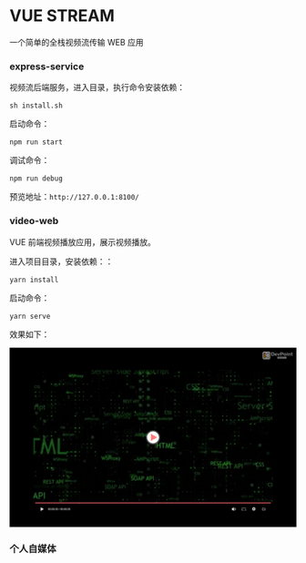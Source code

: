 # VUE STREAM

一个简单的全栈视频流传输 WEB 应用

### express-service

视频流后端服务，进入目录，执行命令安装依赖：

```shell
sh install.sh
```

启动命令：

```
npm run start
```

调试命令：

```
npm run debug
```

预览地址：`http://127.0.0.1:8100/`

### video-web

VUE 前端视频播放应用，展示视频播放。

进入项目目录，安装依赖：：

```
yarn install
```

启动命令：

```
yarn serve
```

效果如下：

![demo.jpg](./docs/demo.jpg)

### 个人自媒体
